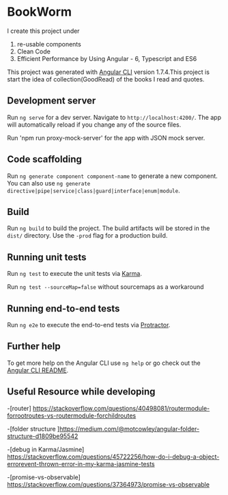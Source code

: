 

# BookWorm
I create this project under 
1) re-usable components
2) Clean Code 
3) Efficient Performance by Using Angular - 6, Typescript and ES6 

This project was generated with [Angular CLI](https://github.com/angular/angular-cli) version 1.7.4.This project is start the idea of collection(GoodRead) of the books I read and quotes. 

## Development server

Run `ng serve` for a dev server. Navigate to `http://localhost:4200/`. The app will automatically reload if you change any of the source files.

Run 'npm run proxy-mock-server' for the app with JSON mock server.

## Code scaffolding

Run `ng generate component component-name` to generate a new component. You can also use `ng generate directive|pipe|service|class|guard|interface|enum|module`.

## Build

Run `ng build` to build the project. The build artifacts will be stored in the `dist/` directory. Use the `-prod` flag for a production build.

## Running unit tests

Run `ng test` to execute the unit tests via [Karma](https://karma-runner.github.io).

Run `ng test --sourceMap=false` without sourcemaps as a workaround

## Running end-to-end tests

Run `ng e2e` to execute the end-to-end tests via [Protractor](http://www.protractortest.org/).

## Further help

To get more help on the Angular CLI use `ng help` or go check out the [Angular CLI README](https://github.com/angular/angular-cli/blob/master/README.md).

## Useful Resource while developing

-[router] https://stackoverflow.com/questions/40498081/routermodule-forrootroutes-vs-routermodule-forchildroutes

-[folder structure ]https://medium.com/@motcowley/angular-folder-structure-d1809be95542

-[debug in Karma/Jasmine] https://stackoverflow.com/questions/45722256/how-do-i-debug-a-object-errorevent-thrown-error-in-my-karma-jasmine-tests

-[promise-vs-observable] https://stackoverflow.com/questions/37364973/promise-vs-observable

